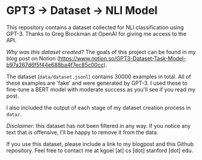 # GPT3 -> Dataset -> NLI Model

This repository contains a dataset collected for NLI classification using GPT-3. Thanks to Greg Brockman at OpenAI for giving me access to the API.

_Why was this dataset created?_ The goals of this project can be found in my blog post on Notion (https://www.notion.so/GPT3-Dataset-Task-Model-b97a267d6f5f44e688ba4f7ec85c00cc).

The dataset (`data/dataset.jsonl`) contains 30000 examples in total. All of these examples are 'fake' and were generated by GPT-3. I used these to fine-tune a BERT model with moderate success as you'll see if you read my post.

I also included the output of each stage of my dataset creation process in `data/`.


_Disclaimer:_ this dataset has not been filtered in any way. If you notice any text that is offensive, I'll be happy to remove it from the data.


If you use this dataset, please include a link to my blogpost and this Github repository. Feel free to contact me at kgoel [at] cs [dot] stanford [dot] edu.
